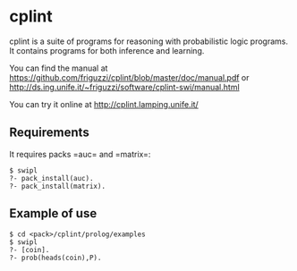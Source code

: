 cplint
======

cplint is a suite of programs for reasoning with probabilistic logic programs.
It contains programs for both inference and learning.

You can find the manual at https://github.com/friguzzi/cplint/blob/master/doc/manual.pdf or http://ds.ing.unife.it/~friguzzi/software/cplint-swi/manual.html

You can try it online at http://cplint.lamping.unife.it/

Requirements
-------------
It requires packs =auc= and =matrix=:

    $ swipl
    ?- pack_install(auc).
    ?- pack_install(matrix).

Example of use
---------------

    $ cd <pack>/cplint/prolog/examples
    $ swipl
    ?- [coin].
    ?- prob(heads(coin),P).
